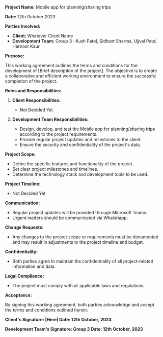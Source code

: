 

**Project Name:** Mobile app for planning/sharing trips

**Date:** 12th October 2023

**Parties Involved:**

- **Client:** Whatever Client Name
- **Development Team:** Group 3 : Kush Patel, Sidhant Sharma, Ujjval Patel, Harnoor Kaur

**Purpose:**

This working agreement outlines the terms and conditions for the development of [Brief description of the project]. The objective is to create a collaborative and efficient working environment to ensure the successful completion of the project.

**Roles and Responsibilities:**

1. **Client Responsibilities:**
   - Not Decided Yet

2. **Development Team Responsibilities:**

   - Design, develop, and test the Mobile app for planning/sharing trips   according to the project requirements.
   - Provide regular project updates and milestones to the client.
   - Ensure the security and confidentiality of the project's data.

**Project Scope:**

- Define the specific features and functionality of the project.
- Set clear project milestones and timelines.
- Determine the technology stack and development tools to be used.

**Project Timeline:**

- Not Decided Yet

**Communication:**

- Regular project updates will be provided through Microsoft Teams.
- Urgent matters should be communicated via Whatshapp.

**Change Requests:**

- Any changes to the project scope or requirements must be documented and may result in adjustments to the project timeline and budget.

**Confidentiality:**

- Both parties agree to maintain the confidentiality of all project-related information and data.

**Legal Compliance:**

- The project must comply with all applicable laws and regulations.

**Acceptance:**

By signing this working agreement, both parties acknowledge and accept the terms and conditions outlined herein.

**Client's Signature: [Here] Date: 12th October, 2023**

**Development Team's Signature: Group 3 Date: 12th October, 2023**

